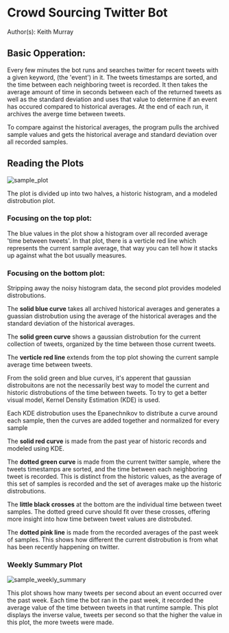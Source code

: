 Crowd Sourcing Twitter Bot
==========================

Author(s): Keith Murray

Basic Opperation:
---

Every few minutes the bot runs and searches twitter for recent tweets with a given keyword, (the 'event') in it. The tweets timestamps are sorted, and the time between each neighboring tweet is recorded. It then takes the average amount of time in seconds between each of the returned tweets as well as the standard deviation and uses that value to determine if an event has occured compared to historical averages. At the end of each run, it archives the averge time between tweets.

To compare against the historical averages, the program pulls the archived sample values and gets the historical average and standard deviation over all recorded samples. 

Reading the Plots
---

![sample_plot](https://pbs.twimg.com/media/D9TjRZoXkAAxI6n.png)



The plot is divided up into two halves, a historic histogram, and a modeled distrobution plot. 

### Focusing on the top plot:
 
The blue values in the plot show a histogram over all recorded average 'time between tweets'. In that plot, there is a verticle red line which represents the current sample average, that way you can tell how it stacks up against what the bot usually measures. 



### Focusing on the bottom plot:

Stripping away the noisy histogram data, the second plot provides modeled distrobutions.

The **solid blue curve** takes all archived historical averages and generates a guassian distrobution using the average of the historical averages and the standard deviation of the historical averages. 

The **solid green curve** shows a gaussian distrobution for the current collection of tweets, organized by the time between those current tweets. 

The **verticle red line** extends from the top plot showing the current sample average time between tweets. 

From the solid green and blue curves, it's apperent that gaussian distrobuitons are not the necessarily best way to model the current and historic distrobutions of the time between tweets. To try to get a better visual model, Kernel Density Estimation (KDE) is used. 

Each KDE distrobution uses the Epanechnikov to distribute a curve around each sample, then the curves are added together and normalized for every sample 

The **solid red curve** is made from the past year of historic records and modeled using KDE.

The **dotted green curve** is made from the current twitter sample, where the tweets timestamps are sorted, and the time between each neighboring tweet is recorded. This is distinct from the historic values, as the average of this set of samples is recorded and the set of averages make up the historic distrobutions. 

The **little black crosses** at the bottom are the individual time between tweet samples. The dotted greed curve should fit over these crosses, offering more insight into how time between tweet values are distrobuted. 

The **dotted pink line** is made from the recorded averages of the past week of samples. This shows how different the current distrobution is from what has been recently happening on twitter. 


### Weekly Summary Plot
![sample_weekly_summary](https://pbs.twimg.com/media/D9DuJIIWwAoVAwu.png)

This plot shows how many tweets per second about an event occurred over the past week.
Each time the bot ran in the past week, it recorded the average value of the time between tweets in that runtime sample. This plot displays the inverse value, tweets per second so that the higher the value in this plot, the more tweets were made. 